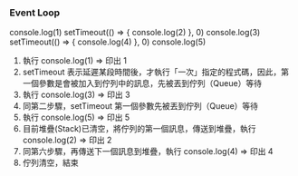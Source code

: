 ### Event Loop

console.log(1)
setTimeout(() => {
  console.log(2)
}, 0)
console.log(3)
setTimeout(() => {
  console.log(4)
}, 0)
console.log(5)

1. 執行 console.log(1) => 印出 1
2. setTimeout 表示延遲某段時間後，才執行「一次」指定的程式碼，因此，第一個參數是會被加入到佇列中的訊息，先被丟到佇列（Queue）等待
3. 執行 console.log(3) => 印出 3
4. 同第二步驟，setTimeout 第一個參數先被丟到佇列（Queue）等待
5. 執行 console.log(5) => 印出 5
6. 目前堆疊(Stack)已清空，將佇列的第一個訊息，傳送到堆疊，執行 console.log(2) => 印出 2
7. 同第六步驟，再傳送下一個訊息到堆疊，執行 console.log(4) => 印出 4
8. 佇列清空，結束


